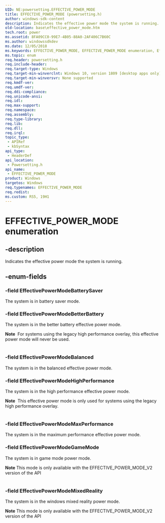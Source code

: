 ```yaml
---
UID: NE:powersetting.EFFECTIVE_POWER_MODE
title: EFFECTIVE_POWER_MODE (powersetting.h)
author: windows-sdk-content
description: Indicates the effective power mode the system is running.
old-location: base\effective_power_mode.htm
tech.root: power
ms.assetid: 8FA09CC0-99E7-4B05-88A0-2AF406C7B60C
ms.author: windowssdkdev
ms.date: 12/05/2018
ms.keywords: EFFECTIVE_POWER_MODE, EFFECTIVE_POWER_MODE enumeration, EffectivePowerModeBalanced, EffectivePowerModeBatterySaver, EffectivePowerModeBetterBattery, EffectivePowerModeHighPerformance, EffectivePowerModeInvalid, EffectivePowerModeMaxPerformance, base.effective_power_mode, powersetting/EFFECTIVE_POWER_MODE, powersetting/EffectivePowerModeBalanced, powersetting/EffectivePowerModeBatterySaver, powersetting/EffectivePowerModeBetterBattery, powersetting/EffectivePowerModeHighPerformance, powersetting/EffectivePowerModeInvalid, powersetting/EffectivePowerModeMaxPerformance
ms.topic: enum
req.header: powersetting.h
req.include-header: 
req.target-type: Windows
req.target-min-winverclnt: Windows 10, version 1809 [desktop apps only]
req.target-min-winversvr: None supported
req.kmdf-ver: 
req.umdf-ver: 
req.ddi-compliance: 
req.unicode-ansi: 
req.idl: 
req.max-support: 
req.namespace: 
req.assembly: 
req.type-library: 
req.lib: 
req.dll: 
req.irql: 
topic_type:
 - APIRef
 - kbSyntax
api_type:
 - HeaderDef
api_location:
 - Powersetting.h
api_name:
 - EFFECTIVE_POWER_MODE
product: Windows
targetos: Windows
req.typenames: EFFECTIVE_POWER_MODE
req.redist: 
ms.custom: RS5, 19H1
---
```


# EFFECTIVE_POWER_MODE enumeration


## -description


Indicates the effective power mode the system is running.


## -enum-fields




### -field EffectivePowerModeBatterySaver

The system is in battery saver mode.


### -field EffectivePowerModeBetterBattery

The system is in the better battery effective power mode. 

<div class="alert"><b>Note</b>  For systems using the legacy high performance overlay, this effective power mode will never be used.</div>
<div> </div>

### -field EffectivePowerModeBalanced

The system is in the balanced effective power mode.


### -field EffectivePowerModeHighPerformance

The system is in the high performance effective power mode. 

<div class="alert"><b>Note</b>  This effective power mode is only used for systems using the legacy high performance overlay.</div>
<div> </div>

### -field EffectivePowerModeMaxPerformance

The system is in the maximum performance effective power mode.


### -field EffectivePowerModeGameMode

The system is in game mode power mode. 

<div class="alert"><b>Note</b> This mode is only available with the EFFECTIVE_POWER_MODE_V2 version of the API </div>
<div> </div>

### -field EffectivePowerModeMixedReality

The system is in the windows mixed reality power mode. 

<div class="alert"><b>Note</b> This mode is only available with the EFFECTIVE_POWER_MODE_V2 version of the API </div>
<div> </div>